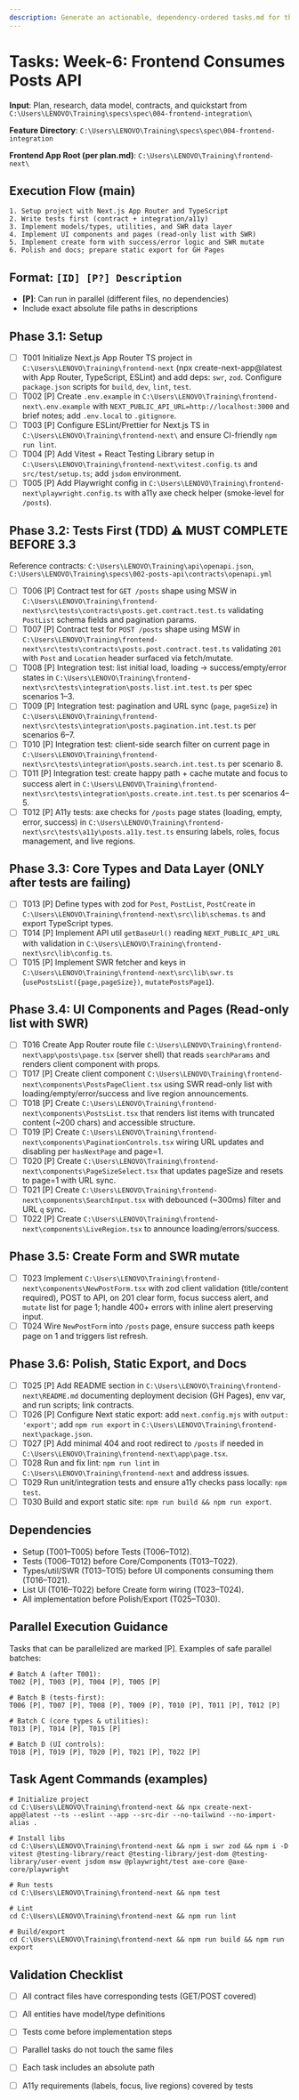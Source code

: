 ```yaml
---
description: Generate an actionable, dependency-ordered tasks.md for the feature based on available design artifacts.
---
```


# Tasks: Week-6: Frontend Consumes Posts API

**Input**: Plan, research, data model, contracts, and quickstart from `C:\Users\LENOVO\Training\specs\spec\004-frontend-integration\`

**Feature Directory**: `C:\Users\LENOVO\Training\specs\spec\004-frontend-integration`

**Frontend App Root (per plan.md)**: `C:\Users\LENOVO\Training\frontend-next\`

## Execution Flow (main)
```
1. Setup project with Next.js App Router and TypeScript
2. Write tests first (contract + integration/a11y)
3. Implement models/types, utilities, and SWR data layer
4. Implement UI components and pages (read-only list with SWR)
5. Implement create form with success/error logic and SWR mutate
6. Polish and docs; prepare static export for GH Pages
```

## Format: `[ID] [P?] Description`
- **[P]**: Can run in parallel (different files, no dependencies)
- Include exact absolute file paths in descriptions

## Phase 3.1: Setup
- [ ] T001 Initialize Next.js App Router TS project in `C:\Users\LENOVO\Training\frontend-next` (npx create-next-app@latest with App Router, TypeScript, ESLint) and add deps: `swr`, `zod`. Configure `package.json` scripts for `build`, `dev`, `lint`, `test`.
- [ ] T002 [P] Create `.env.example` in `C:\Users\LENOVO\Training\frontend-next\.env.example` with `NEXT_PUBLIC_API_URL=http://localhost:3000` and brief notes; add `.env.local` to `.gitignore`.
- [ ] T003 [P] Configure ESLint/Prettier for Next.js TS in `C:\Users\LENOVO\Training\frontend-next\` and ensure CI-friendly `npm run lint`.
- [ ] T004 [P] Add Vitest + React Testing Library setup in `C:\Users\LENOVO\Training\frontend-next\vitest.config.ts` and `src/test/setup.ts`; add `jsdom` environment.
- [ ] T005 [P] Add Playwright config in `C:\Users\LENOVO\Training\frontend-next\playwright.config.ts` with a11y axe check helper (smoke-level for `/posts`).

## Phase 3.2: Tests First (TDD) ⚠️ MUST COMPLETE BEFORE 3.3
Reference contracts: `C:\Users\LENOVO\Training\api\openapi.json`, `C:\Users\LENOVO\Training\specs\002-posts-api\contracts\openapi.yml`

- [ ] T006 [P] Contract test for `GET /posts` shape using MSW in `C:\Users\LENOVO\Training\frontend-next\src\tests\contracts\posts.get.contract.test.ts` validating `PostList` schema fields and pagination params.
- [ ] T007 [P] Contract test for `POST /posts` shape using MSW in `C:\Users\LENOVO\Training\frontend-next\src\tests\contracts\posts.post.contract.test.ts` validating `201` with `Post` and `Location` header surfaced via fetch/mutate.
- [ ] T008 [P] Integration test: list initial load, loading → success/empty/error states in `C:\Users\LENOVO\Training\frontend-next\src\tests\integration\posts.list.int.test.ts` per spec scenarios 1–3.
- [ ] T009 [P] Integration test: pagination and URL sync (`page`, `pageSize`) in `C:\Users\LENOVO\Training\frontend-next\src\tests\integration\posts.pagination.int.test.ts` per scenarios 6–7.
- [ ] T010 [P] Integration test: client-side search filter on current page in `C:\Users\LENOVO\Training\frontend-next\src\tests\integration\posts.search.int.test.ts` per scenario 8.
- [ ] T011 [P] Integration test: create happy path + cache mutate and focus to success alert in `C:\Users\LENOVO\Training\frontend-next\src\tests\integration\posts.create.int.test.ts` per scenarios 4–5.
- [ ] T012 [P] A11y tests: axe checks for `/posts` page states (loading, empty, error, success) in `C:\Users\LENOVO\Training\frontend-next\src\tests\a11y\posts.a11y.test.ts` ensuring labels, roles, focus management, and live regions.

## Phase 3.3: Core Types and Data Layer (ONLY after tests are failing)
- [ ] T013 [P] Define types with zod for `Post`, `PostList`, `PostCreate` in `C:\Users\LENOVO\Training\frontend-next\src\lib\schemas.ts` and export TypeScript types.
- [ ] T014 [P] Implement API util `getBaseUrl()` reading `NEXT_PUBLIC_API_URL` with validation in `C:\Users\LENOVO\Training\frontend-next\src\lib\config.ts`.
- [ ] T015 [P] Implement SWR fetcher and keys in `C:\Users\LENOVO\Training\frontend-next\src\lib\swr.ts` (`usePostsList({page,pageSize})`, `mutatePostsPage1`).

## Phase 3.4: UI Components and Pages (Read-only list with SWR)
- [ ] T016 Create App Router route file `C:\Users\LENOVO\Training\frontend-next\app\posts\page.tsx` (server shell) that reads `searchParams` and renders client component with props.
- [ ] T017 [P] Create client component `C:\Users\LENOVO\Training\frontend-next\components\PostsPageClient.tsx` using SWR read-only list with loading/empty/error/success and live region announcements.
- [ ] T018 [P] Create `C:\Users\LENOVO\Training\frontend-next\components\PostsList.tsx` that renders list items with truncated content (~200 chars) and accessible structure.
- [ ] T019 [P] Create `C:\Users\LENOVO\Training\frontend-next\components\PaginationControls.tsx` wiring URL updates and disabling per `hasNextPage` and page=1.
- [ ] T020 [P] Create `C:\Users\LENOVO\Training\frontend-next\components\PageSizeSelect.tsx` that updates pageSize and resets to page=1 with URL sync.
- [ ] T021 [P] Create `C:\Users\LENOVO\Training\frontend-next\components\SearchInput.tsx` with debounced (~300ms) filter and URL `q` sync.
- [ ] T022 [P] Create `C:\Users\LENOVO\Training\frontend-next\components\LiveRegion.tsx` to announce loading/errors/success.

## Phase 3.5: Create Form and SWR mutate
- [ ] T023 Implement `C:\Users\LENOVO\Training\frontend-next\components\NewPostForm.tsx` with zod client validation (title/content required), POST to API, on 201 clear form, focus success alert, and `mutate` list for page 1; handle 400+ errors with inline alert preserving input.
- [ ] T024 Wire `NewPostForm` into `/posts` page, ensure success path keeps page on 1 and triggers list refresh.

## Phase 3.6: Polish, Static Export, and Docs
- [ ] T025 [P] Add README section in `C:\Users\LENOVO\Training\frontend-next\README.md` documenting deployment decision (GH Pages), env var, and run scripts; link contracts.
- [ ] T026 [P] Configure Next static export: add `next.config.mjs` with `output: 'export'`; add `npm run export` in `C:\Users\LENOVO\Training\frontend-next\package.json`.
- [ ] T027 [P] Add minimal 404 and root redirect to `/posts` if needed in `C:\Users\LENOVO\Training\frontend-next\app\page.tsx`.
- [ ] T028 Run and fix lint: `npm run lint` in `C:\Users\LENOVO\Training\frontend-next` and address issues.
- [ ] T029 Run unit/integration tests and ensure a11y checks pass locally: `npm test`.
- [ ] T030 Build and export static site: `npm run build && npm run export`.

## Dependencies
- Setup (T001–T005) before Tests (T006–T012).
- Tests (T006–T012) before Core/Components (T013–T022).
- Types/util/SWR (T013–T015) before UI components consuming them (T016–T021).
- List UI (T016–T022) before Create form wiring (T023–T024).
- All implementation before Polish/Export (T025–T030).

## Parallel Execution Guidance
Tasks that can be parallelized are marked [P]. Examples of safe parallel batches:

```
# Batch A (after T001):
T002 [P], T003 [P], T004 [P], T005 [P]

# Batch B (tests-first):
T006 [P], T007 [P], T008 [P], T009 [P], T010 [P], T011 [P], T012 [P]

# Batch C (core types & utilities):
T013 [P], T014 [P], T015 [P]

# Batch D (UI controls):
T018 [P], T019 [P], T020 [P], T021 [P], T022 [P]
```

## Task Agent Commands (examples)
```
# Initialize project
cd C:\Users\LENOVO\Training\frontend-next && npx create-next-app@latest --ts --eslint --app --src-dir --no-tailwind --no-import-alias .

# Install libs
cd C:\Users\LENOVO\Training\frontend-next && npm i swr zod && npm i -D vitest @testing-library/react @testing-library/jest-dom @testing-library/user-event jsdom msw @playwright/test axe-core @axe-core/playwright

# Run tests
cd C:\Users\LENOVO\Training\frontend-next && npm test

# Lint
cd C:\Users\LENOVO\Training\frontend-next && npm run lint

# Build/export
cd C:\Users\LENOVO\Training\frontend-next && npm run build && npm run export
```

## Validation Checklist
- [ ] All contract files have corresponding tests (GET/POST covered)
- [ ] All entities have model/type definitions
- [ ] Tests come before implementation steps
- [ ] Parallel tasks do not touch the same files
- [ ] Each task includes an absolute path
- [ ] A11y requirements (labels, focus, live regions) covered by tests


